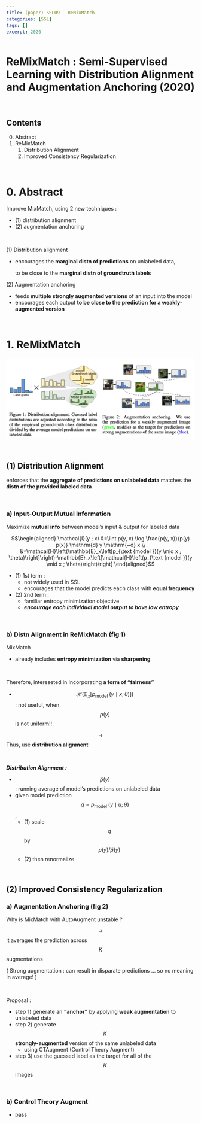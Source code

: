 ```yaml
---
title: (paper) SSL09 - ReMixMatch
categories: [SSL]
tags: []
excerpt: 2020
---
```


<script src="https://cdn.mathjax.org/mathjax/latest/MathJax.js?config=TeX-AMS-MML_HTMLorMML" type="text/javascript"></script>

# ReMixMatch : Semi-Supervised Learning with Distribution Alignment and Augmentation Anchoring (2020)

<br>

## Contents

0. Abstract
1. ReMixMatch
   1. Distribution Alignment 
   2. Improved Consistency Regularization
   

<br>

# 0. Abstract

Improve MixMatch, using 2 new techniques :

- (1) distribution alignment
- (2) augmentation anchoring

<br>

(1) Distribution alignment 

- encourages the **marginal distn of predictions** on unlabeled data,

  to be close to the **marginal distn of groundtruth labels**

(2) Augmentation anchoring

- feeds **multiple strongly augmented versions** of an input into the model 
- encourages each output **to be close to the prediction for a weakly-augmented version**

<br>

# 1. ReMixMatch

![figure2](/assets/img/semi/img20.png)

<br>

## (1) Distribution Alignment 

enforces that the **aggregate of predictions on unlabeled data** matches the **distn of the provided labeled data**

<br>

### a) Input-Output Mutual Information

Maximize **mutual info** between model’s input & output for labeled data

$$\begin{aligned}
\mathcal{I}(y ; x) &=\iint p(y, x) \log \frac{p(y, x)}{p(y) p(x)} \mathrm{d} y \mathrm{~d} x \\
&=\mathcal{H}\left(\mathbb{E}_x\left[p_{\text {model }}(y \mid x ; \theta)\right]\right)-\mathbb{E}_x\left[\mathcal{H}\left(p_{\text {model }}(y \mid x ; \theta)\right)\right]
\end{aligned}$$

- (1) 1st term :
  - not widely used in SSL
  - encourages that the model predicts each class with **equal frequency**
- (2) 2nd term :
  - familiar entropy minimization objective
  - ***encourage each individual model output to have low entropy***

<br>

### b) Distn Alignment in ReMixMatch (fig 1)

MixMatch 

- already includes **entropy minimization** via **sharpening**

<br>

Therefore, intereseted in incorporating **a form of “fairness”**

- $$\mathcal{H}\left(\mathbb{E}_x\left[p_{\text {model }}(y \mid x ; \theta)\right]\right)$$ : not useful, when $$p(y)$$ is not uniform!!

$$\rightarrow$$ Thus, use **distribution alignment**

<br>

***Distribution Alignment :***

- $$\tilde{p}(y)$$ : running average of model’s predictions on unlabeled data
- given model prediction $$q=p_{\text {model }}(y \mid u ; \theta)$$,
  - (1) scale $$q$$ by $$p(y)/ \tilde{p}(y)$$
  - (2) then renormalize

<br>

## (2) Improved Consistency Regularization

### a) Augmentation Anchoring (fig 2)

Why is MixMatch with AutoAugment unstable ?

$$\rightarrow$$ it averages the prediction across $$K$$ augmentations

( Strong augmentation : can result in disparate predictions … so no meaning in average! )

<br>

Proposal : 

- step 1) generate an **“anchor”** by applying **weak augmentation** to unlabeled data
- step 2) generate $$K$$ **strongly-augmented** version of the same unlabeled data
  - using CTAugment (Control Theory Augment)
- step 3) use the guessed label as the target for all of the $$K$$ images

<br>

### b) Control Theory Augment

- pass
